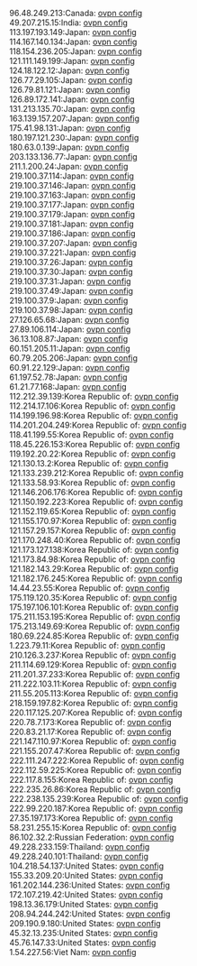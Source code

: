 96.48.249.213:Canada: [ovpn config](vpn/96_48_249_213.ovpn)  
49.207.215.15:India: [ovpn config](vpn/49_207_215_15.ovpn)  
113.197.193.149:Japan: [ovpn config](vpn/113_197_193_149.ovpn)  
114.167.140.134:Japan: [ovpn config](vpn/114_167_140_134.ovpn)  
118.154.236.205:Japan: [ovpn config](vpn/118_154_236_205.ovpn)  
121.111.149.199:Japan: [ovpn config](vpn/121_111_149_199.ovpn)  
124.18.122.12:Japan: [ovpn config](vpn/124_18_122_12.ovpn)  
126.77.29.105:Japan: [ovpn config](vpn/126_77_29_105.ovpn)  
126.79.81.121:Japan: [ovpn config](vpn/126_79_81_121.ovpn)  
126.89.172.141:Japan: [ovpn config](vpn/126_89_172_141.ovpn)  
131.213.135.70:Japan: [ovpn config](vpn/131_213_135_70.ovpn)  
163.139.157.207:Japan: [ovpn config](vpn/163_139_157_207.ovpn)  
175.41.98.131:Japan: [ovpn config](vpn/175_41_98_131.ovpn)  
180.197.121.230:Japan: [ovpn config](vpn/180_197_121_230.ovpn)  
180.63.0.139:Japan: [ovpn config](vpn/180_63_0_139.ovpn)  
203.133.136.77:Japan: [ovpn config](vpn/203_133_136_77.ovpn)  
211.1.200.24:Japan: [ovpn config](vpn/211_1_200_24.ovpn)  
219.100.37.114:Japan: [ovpn config](vpn/219_100_37_114.ovpn)  
219.100.37.146:Japan: [ovpn config](vpn/219_100_37_146.ovpn)  
219.100.37.163:Japan: [ovpn config](vpn/219_100_37_163.ovpn)  
219.100.37.177:Japan: [ovpn config](vpn/219_100_37_177.ovpn)  
219.100.37.179:Japan: [ovpn config](vpn/219_100_37_179.ovpn)  
219.100.37.181:Japan: [ovpn config](vpn/219_100_37_181.ovpn)  
219.100.37.186:Japan: [ovpn config](vpn/219_100_37_186.ovpn)  
219.100.37.207:Japan: [ovpn config](vpn/219_100_37_207.ovpn)  
219.100.37.221:Japan: [ovpn config](vpn/219_100_37_221.ovpn)  
219.100.37.26:Japan: [ovpn config](vpn/219_100_37_26.ovpn)  
219.100.37.30:Japan: [ovpn config](vpn/219_100_37_30.ovpn)  
219.100.37.31:Japan: [ovpn config](vpn/219_100_37_31.ovpn)  
219.100.37.49:Japan: [ovpn config](vpn/219_100_37_49.ovpn)  
219.100.37.9:Japan: [ovpn config](vpn/219_100_37_9.ovpn)  
219.100.37.98:Japan: [ovpn config](vpn/219_100_37_98.ovpn)  
27.126.65.68:Japan: [ovpn config](vpn/27_126_65_68.ovpn)  
27.89.106.114:Japan: [ovpn config](vpn/27_89_106_114.ovpn)  
36.13.108.87:Japan: [ovpn config](vpn/36_13_108_87.ovpn)  
60.151.205.11:Japan: [ovpn config](vpn/60_151_205_11.ovpn)  
60.79.205.206:Japan: [ovpn config](vpn/60_79_205_206.ovpn)  
60.91.22.129:Japan: [ovpn config](vpn/60_91_22_129.ovpn)  
61.197.52.78:Japan: [ovpn config](vpn/61_197_52_78.ovpn)  
61.21.77.168:Japan: [ovpn config](vpn/61_21_77_168.ovpn)  
112.212.39.139:Korea Republic of: [ovpn config](vpn/112_212_39_139.ovpn)  
112.214.17.106:Korea Republic of: [ovpn config](vpn/112_214_17_106.ovpn)  
114.199.196.98:Korea Republic of: [ovpn config](vpn/114_199_196_98.ovpn)  
114.201.204.249:Korea Republic of: [ovpn config](vpn/114_201_204_249.ovpn)  
118.41.199.55:Korea Republic of: [ovpn config](vpn/118_41_199_55.ovpn)  
118.45.226.153:Korea Republic of: [ovpn config](vpn/118_45_226_153.ovpn)  
119.192.20.22:Korea Republic of: [ovpn config](vpn/119_192_20_22.ovpn)  
121.130.13.2:Korea Republic of: [ovpn config](vpn/121_130_13_2.ovpn)  
121.133.239.212:Korea Republic of: [ovpn config](vpn/121_133_239_212.ovpn)  
121.133.58.93:Korea Republic of: [ovpn config](vpn/121_133_58_93.ovpn)  
121.146.206.176:Korea Republic of: [ovpn config](vpn/121_146_206_176.ovpn)  
121.150.192.223:Korea Republic of: [ovpn config](vpn/121_150_192_223.ovpn)  
121.152.119.65:Korea Republic of: [ovpn config](vpn/121_152_119_65.ovpn)  
121.155.170.97:Korea Republic of: [ovpn config](vpn/121_155_170_97.ovpn)  
121.157.29.157:Korea Republic of: [ovpn config](vpn/121_157_29_157.ovpn)  
121.170.248.40:Korea Republic of: [ovpn config](vpn/121_170_248_40.ovpn)  
121.173.127.138:Korea Republic of: [ovpn config](vpn/121_173_127_138.ovpn)  
121.173.84.98:Korea Republic of: [ovpn config](vpn/121_173_84_98.ovpn)  
121.182.143.29:Korea Republic of: [ovpn config](vpn/121_182_143_29.ovpn)  
121.182.176.245:Korea Republic of: [ovpn config](vpn/121_182_176_245.ovpn)  
14.44.23.55:Korea Republic of: [ovpn config](vpn/14_44_23_55.ovpn)  
175.119.120.35:Korea Republic of: [ovpn config](vpn/175_119_120_35.ovpn)  
175.197.106.101:Korea Republic of: [ovpn config](vpn/175_197_106_101.ovpn)  
175.211.153.195:Korea Republic of: [ovpn config](vpn/175_211_153_195.ovpn)  
175.213.149.69:Korea Republic of: [ovpn config](vpn/175_213_149_69.ovpn)  
180.69.224.85:Korea Republic of: [ovpn config](vpn/180_69_224_85.ovpn)  
1.223.79.11:Korea Republic of: [ovpn config](vpn/1_223_79_11.ovpn)  
210.126.3.237:Korea Republic of: [ovpn config](vpn/210_126_3_237.ovpn)  
211.114.69.129:Korea Republic of: [ovpn config](vpn/211_114_69_129.ovpn)  
211.201.37.233:Korea Republic of: [ovpn config](vpn/211_201_37_233.ovpn)  
211.222.103.11:Korea Republic of: [ovpn config](vpn/211_222_103_11.ovpn)  
211.55.205.113:Korea Republic of: [ovpn config](vpn/211_55_205_113.ovpn)  
218.159.197.82:Korea Republic of: [ovpn config](vpn/218_159_197_82.ovpn)  
220.117.125.207:Korea Republic of: [ovpn config](vpn/220_117_125_207.ovpn)  
220.78.7.173:Korea Republic of: [ovpn config](vpn/220_78_7_173.ovpn)  
220.83.21.17:Korea Republic of: [ovpn config](vpn/220_83_21_17.ovpn)  
221.147.110.97:Korea Republic of: [ovpn config](vpn/221_147_110_97.ovpn)  
221.155.207.47:Korea Republic of: [ovpn config](vpn/221_155_207_47.ovpn)  
222.111.247.222:Korea Republic of: [ovpn config](vpn/222_111_247_222.ovpn)  
222.112.59.225:Korea Republic of: [ovpn config](vpn/222_112_59_225.ovpn)  
222.117.8.155:Korea Republic of: [ovpn config](vpn/222_117_8_155.ovpn)  
222.235.26.86:Korea Republic of: [ovpn config](vpn/222_235_26_86.ovpn)  
222.238.135.239:Korea Republic of: [ovpn config](vpn/222_238_135_239.ovpn)  
222.99.220.187:Korea Republic of: [ovpn config](vpn/222_99_220_187.ovpn)  
27.35.197.173:Korea Republic of: [ovpn config](vpn/27_35_197_173.ovpn)  
58.231.255.15:Korea Republic of: [ovpn config](vpn/58_231_255_15.ovpn)  
86.102.32.2:Russian Federation: [ovpn config](vpn/86_102_32_2.ovpn)  
49.228.233.159:Thailand: [ovpn config](vpn/49_228_233_159.ovpn)  
49.228.240.101:Thailand: [ovpn config](vpn/49_228_240_101.ovpn)  
104.218.54.137:United States: [ovpn config](vpn/104_218_54_137.ovpn)  
155.33.209.20:United States: [ovpn config](vpn/155_33_209_20.ovpn)  
161.202.144.236:United States: [ovpn config](vpn/161_202_144_236.ovpn)  
172.107.219.42:United States: [ovpn config](vpn/172_107_219_42.ovpn)  
198.13.36.179:United States: [ovpn config](vpn/198_13_36_179.ovpn)  
208.94.244.242:United States: [ovpn config](vpn/208_94_244_242.ovpn)  
209.190.9.180:United States: [ovpn config](vpn/209_190_9_180.ovpn)  
45.32.13.235:United States: [ovpn config](vpn/45_32_13_235.ovpn)  
45.76.147.33:United States: [ovpn config](vpn/45_76_147_33.ovpn)  
1.54.227.56:Viet Nam: [ovpn config](vpn/1_54_227_56.ovpn)  

